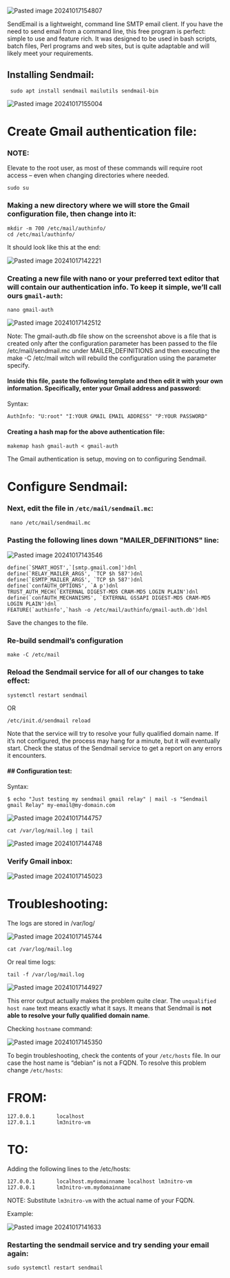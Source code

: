 
![Pasted image 20241017154807](https://github.com/user-attachments/assets/d778703c-e783-4692-b240-0aadd2ae876e)




SendEmail is a lightweight, command line SMTP email client. If you have the need to send email from a command line, this free program is perfect: simple to use and feature rich. It was designed to be used in bash scripts, batch files, Perl programs and web sites, but is quite adaptable and will likely meet your requirements.

## Installing  Sendmail:



```
 sudo apt install sendmail mailutils sendmail-bin
```
![Pasted image 20241017155004](https://github.com/user-attachments/assets/3562f6cf-8d7b-4d17-ae63-d4d9c880742e)

# Create Gmail authentication file:

### NOTE:

 Elevate to the root user, as most of these commands will require root access – even when changing directories where needed.
 
```
sudo su
```

### Making a new directory where we will store the Gmail configuration file, then change into it:



```
mkdir -m 700 /etc/mail/authinfo/
cd /etc/mail/authinfo/
```

It should look like this at the end:

![Pasted image 20241017142221](https://github.com/user-attachments/assets/c37ee863-13b7-4415-884d-a86d67f952d3)



### Creating a new file with nano or your preferred text editor that will contain our authentication info. To keep it simple, we’ll call ours `gmail-auth`:


```
nano gmail-auth
```


![Pasted image 20241017142512](https://github.com/user-attachments/assets/723b3910-cb71-4f99-8177-72db80877375)


Note: The gmail-auth.db file show on the screenshot above is a file that is created only after the configuration parameter has been passed to the file /etc/mail/sendmail.mc under MAILER_DEFINITIONS and then executing the make -C /etc/mail witch will rebuild the configuration using the parameter specify. 

#### Inside this file, paste the following template and then edit it with your own information. Specifically, enter your Gmail address and password:



Syntax:

```
AuthInfo: "U:root" "I:YOUR GMAIL EMAIL ADDRESS" "P:YOUR PASSWORD"
```


#### Creating a hash map for the above authentication file:


```
makemap hash gmail-auth < gmail-auth
```

 The Gmail authentication is setup, moving on to configuring Sendmail.

# Configure Sendmail: 

### Next, edit the file in `/etc/mail/sendmail.mc`:

```
 nano /etc/mail/sendmail.mc
```


### Pasting the following lines  down "MAILER_DEFINITIONS" line:


![Pasted image 20241017143546](https://github.com/user-attachments/assets/6f07dd8e-914a-437b-b97c-a44adaf65dfd)


```
define(`SMART_HOST',`[smtp.gmail.com]')dnl
define(`RELAY_MAILER_ARGS', `TCP $h 587')dnl
define(`ESMTP_MAILER_ARGS', `TCP $h 587')dnl
define(`confAUTH_OPTIONS', `A p')dnl
TRUST_AUTH_MECH(`EXTERNAL DIGEST-MD5 CRAM-MD5 LOGIN PLAIN')dnl
define(`confAUTH_MECHANISMS', `EXTERNAL GSSAPI DIGEST-MD5 CRAM-MD5 LOGIN PLAIN')dnl
FEATURE(`authinfo',`hash -o /etc/mail/authinfo/gmail-auth.db')dnl
```


Save the changes to the file.

### Re-build sendmail’s configuration

```
make -C /etc/mail
```

### Reload the Sendmail service for all of our changes to take effect:

```
systemctl restart sendmail
```

OR

```
/etc/init.d/sendmail reload
```


Note that the service will try to resolve your fully qualified domain name. If it’s not configured, the process may hang for a minute, but it will eventually start. Check the status of the Sendmail service to get a report on any errors it encounters.


#### ## Configuration test:

Syntax:

```
$ echo "Just testing my sendmail gmail relay" | mail -s "Sendmail gmail Relay" my-email@my-domain.com
```


![Pasted image 20241017144757](https://github.com/user-attachments/assets/6b29f79b-6f2c-4842-9ead-07148d43df66)


```
cat /var/log/mail.log | tail
```

![Pasted image 20241017144748](https://github.com/user-attachments/assets/1426a2b2-df86-43c3-98a6-e04bd510b0c7)


### Verify Gmail inbox:
![Pasted image 20241017145023](https://github.com/user-attachments/assets/4ed244fc-89bd-4878-abdb-d1e10080ddc0)



# Troubleshooting:


The logs are stored in /var/log/

![Pasted image 20241017145744](https://github.com/user-attachments/assets/9eafae60-e27d-4f21-90f5-64285de5aa24)


```
cat /var/log/mail.log 

```

Or real time logs:

```
tail -f /var/log/mail.log 
```

![Pasted image 20241017144927](https://github.com/user-attachments/assets/d81665de-71bf-402e-b798-fffd84142a23)


This error output actually makes the problem quite clear. The `unqualified host name` text means exactly what it says. It means that Sendmail is **not able to resolve your fully qualified domain name**.


 Checking `hostname` command:
 
![Pasted image 20241017145350](https://github.com/user-attachments/assets/ff514c52-ef7c-47c4-a59e-718dc83872dd)



To begin troubleshooting, check the contents of your `/etc/hosts` file. In our case the host name is “debian” is not a FQDN. To resolve this problem change `/etc/hosts`:

# FROM:


```
127.0.0.1       localhost
127.0.1.1       lm3nitro-vm
```

# TO:
Adding the following lines to the /etc/hosts:

```
127.0.0.1       localhost.mydomainname localhost lm3nitro-vm
127.0.0.1       lm3nitro-vm.mydomainname

```

NOTE: Substitute `lm3nitro-vm` with the actual name of your FQDN.

Example:

![Pasted image 20241017141633](https://github.com/user-attachments/assets/c93d9cc0-b5d9-4d1a-b01a-eb4ae240fbf7)


### Restarting the sendmail service and try sending your email again:

```
sudo systemctl restart sendmail
```
